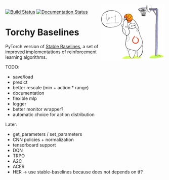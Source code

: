 <img src="docs/\_static/img/logo.png" align="right" width="40%"/>

[![Build Status](https://travis-ci.com/hill-a/stable-baselines.svg?branch=master)](https://travis-ci.com/hill-a/stable-baselines) [![Documentation Status](https://readthedocs.org/projects/stable-baselines/badge/?version=master)](https://stable-baselines.readthedocs.io/en/master/?badge=master)

# Torchy Baselines

PyTorch version of [Stable Baselines](https://github.com/hill-a/stable-baselines), a set of improved implementations of reinforcement learning algorithms.

TODO:
- save/load
- predict
- better rescale (min + action * range)
- documentation
- flexible mlp
- logger
- better monitor wrapper?
- automatic choice for action distribution

Later:
- get_parameters / set_parameters
- CNN policies + normalization
- tensorboard support
- DQN
- TRPO
- A2C
- ACER
- HER -> use stable-baselines because does not depends on tf?
